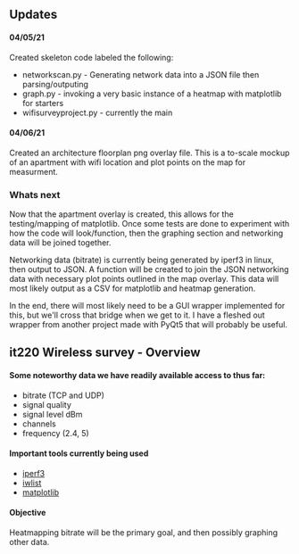 ## Updates

#### 04/05/21
Created skeleton code labeled the following:

* networkscan.py - Generating network data into a JSON file then parsing/outputing 
* graph.py - invoking a very basic instance of a heatmap with matplotlib for starters
* wifisurveyproject.py - currently the main

#### 04/06/21
Created an architecture floorplan png overlay file. This is a to-scale mockup of an apartment
with wifi location and plot points on the map for measurment. 

### Whats next
Now that the apartment overlay is created, this allows for the testing/mapping of matplotlib. 
Once some tests are done to experiment with how the code will look/function, then the graphing
section and networking data will be joined together.

Networking data (bitrate) is currently being generated by iperf3 in linux, then output to JSON. 
A function will be created to join the JSON networking data with necessary plot points outlined 
in the map overlay. This data will most likely output as a CSV for matplotlib and heatmap 
generation.

In the end, there will most likely need to be a GUI wrapper implemented for this, but we'll cross
that bridge when we get to it. I have a fleshed out wrapper from another project made with PyQt5
that will probably be useful. 


## it220 Wireless survey - Overview

#### Some noteworthy data we have readily available access to thus far:

* bitrate (TCP and UDP)
* signal quality
* signal level dBm
* channels
* frequency (2.4, 5) 

#### Important tools currently being used

* [iperf3](https://iperf.fr)
* [iwlist](https://www.systutorials.com/docs/linux/man/8-iwlist/)
* [matplotlib](https://matplotlib.org/)

#### Objective
Heatmapping bitrate will be the primary goal, and then possibly graphing other data.


